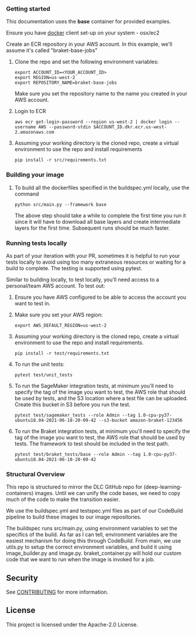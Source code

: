 ### Getting started

This documentation uses the **base** container for provided examples.

Ensure you have [docker](https://docs.docker.com/get-docker/) client set-up on your system - osx/ec2

Create an ECR repository in your AWS account. In this example, we'll assume it's called "braket-base-jobs"

1. Clone the repo and set the following environment variables:
    ```shell script
    export ACCOUNT_ID=<YOUR_ACCOUNT_ID>
    export REGION=us-west-2
    export REPOSITORY_NAME=braket-base-jobs
    ```
   Make sure you set the repository name to the name you created in your AWS account.

2. Login to ECR
    ```shell script
    aws ecr get-login-password --region us-west-2 | docker login --username AWS --password-stdin $ACCOUNT_ID.dkr.ecr.us-west-2.amazonaws.com
    ``` 

3. Assuming your working directory is the cloned repo, create a virtual environment to use the repo and install
   requirements
    ```shell script
    pip install -r src/requirements.txt
    ``` 

### Building your image

1. To build all the dockerfiles specified in the buildspec.yml locally, use the command
    ```shell script
    python src/main.py --framework base
    ``` 
   The above step should take a while to complete the first time you run it since it will have to download all base
   layers and create intermediate layers for the first time. Subsequent runs should be much faster.

### Running tests locally

As part of your iteration with your PR, sometimes it is helpful to run your tests locally to avoid using too many
extraneous resources or waiting for a build to complete. The testing is supported using pytest.

Similar to building locally, to test locally, you’ll need access to a personal/team AWS account. To test out:

1. Ensure you have AWS configured to be able to access the account you want to test in.

2. Make sure you set your AWS region:
    ```shell script
    export AWS_DEFAULT_REGION=us-west-2
    ```

3. Assuming your working directory is the cloned repo, create a virtual environment to use the repo and install
   requirements.
    ```shell script
    pip install -r test/requirements.txt
    ```

4. To run the unit tests:
    ```shell script
    pytest test/unit_tests
    ```    

5. To run the SageMaker integration tests, at minimum you'll need to specify the tag of the image you want to test, the
   AWS role that should be used by tests, and the S3 location where a test file can be uploaded. Create this bucket in
   S3 before you run the test.
    ```shell script
    pytest test/sagemaker_tests --role Admin --tag 1.0-cpu-py37-ubuntu18.04-2021-06-18-20-09-42 --s3-bucket amazon-braket-123456
    ```

6. To run the Braket integration tests, at minimum you'll need to specify the tag of the image you want to test, the AWS
   role that should be used by tests. The framework to test should be included in the test path.
    ```shell script
    pytest test/braket_tests/base --role Admin --tag 1.0-cpu-py37-ubuntu18.04-2021-06-18-20-09-42
    ```

### Structural Overview

This repo is structured to mirror the DLC GitHub repo for (deep-learning-containers) images. Until we can unify the code
bases, we need to copy much of the code to make the transition easier.

We use the buildspec.yml and testspec.yml files as part of our CodeBuild pipeline to build these images to our image
repositories.

The buildspec runs src/main.py, using environment variables to set the specifics of the build. As far as I can tell,
environment variables are the easiest mechanism for doing this through CodeBuild. From main, we use utils.py to setup
the correct environment variables, and build it using image_builder.py and image.py. braket_container.py will hold our
custom code that we want to run when the image is invoked for a job.

## Security

See [CONTRIBUTING](CONTRIBUTING.md#security-issue-notifications) for more information.

## License

This project is licensed under the Apache-2.0 License.

